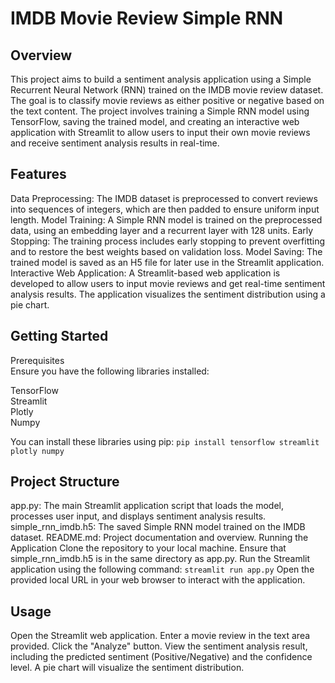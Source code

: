# IMDB Movie Review  Simple RNN

## Overview
This project aims to build a sentiment analysis application using a Simple Recurrent Neural Network (RNN) trained on the IMDB movie review dataset. The goal is to classify movie reviews as either positive or negative based on the text content. The project involves training a Simple RNN model using TensorFlow, saving the trained model, and creating an interactive web application with Streamlit to allow users to input their own movie reviews and receive sentiment analysis results in real-time.

## Features
Data Preprocessing: The IMDB dataset is preprocessed to convert reviews into sequences of integers, which are then padded to ensure uniform input length.
Model Training: A Simple RNN model is trained on the preprocessed data, using an embedding layer and a recurrent layer with 128 units.
Early Stopping: The training process includes early stopping to prevent overfitting and to restore the best weights based on validation loss.
Model Saving: The trained model is saved as an H5 file for later use in the Streamlit application.
Interactive Web Application: A Streamlit-based web application is developed to allow users to input movie reviews and get real-time sentiment analysis results. The application visualizes the sentiment distribution using a pie chart.

## Getting Started
Prerequisites \
Ensure you have the following libraries installed:

TensorFlow \
Streamlit \
Plotly \
Numpy 

You can install these libraries using pip:
`pip install tensorflow streamlit plotly numpy`

## Project Structure
app.py: The main Streamlit application script that loads the model, processes user input, and displays sentiment analysis results.
simple_rnn_imdb.h5: The saved Simple RNN model trained on the IMDB dataset.
README.md: Project documentation and overview.
Running the Application
Clone the repository to your local machine.
Ensure that simple_rnn_imdb.h5 is in the same directory as app.py.
Run the Streamlit application using the following command:
`streamlit run app.py`
Open the provided local URL in your web browser to interact with the application.

## Usage
Open the Streamlit web application.
Enter a movie review in the text area provided.
Click the "Analyze" button.
View the sentiment analysis result, including the predicted sentiment (Positive/Negative) and the confidence level.
A pie chart will visualize the sentiment distribution.
